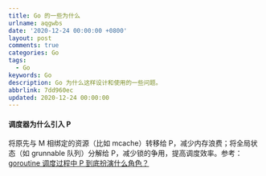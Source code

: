 ```yaml
---
title: Go 的一些为什么
urlname: aqgwbs
date: '2020-12-24 00:00:00 +0800'
layout: post
comments: true
categories: Go
tags:
  - Go
keywords: Go
description: Go 为什么这样设计和使用的一些问题。
abbrlink: 7dd960ec
updated: 2020-12-24 00:00:00
---
```


#### 调度器为什么引入 P

将原先与 M 相绑定的资源（比如 mcache）转移给 P，减少内存浪费；将全局状态（如 grunnable 队列）分解给 P，减少锁的争用，提高调度效率。参考：[goroutine 调度过程中 P 到底扮演什么角色？](https://www.zhihu.com/question/63906375/answer/496840262)
